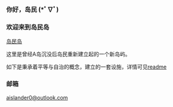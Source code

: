 ### 你好，岛民 (*ﾟ∇ﾟ)
### 欢迎来到岛民岛
[岛民岛](http://islander.top)

这里是曾经A岛沉没后岛民重新建立起的一个新岛屿。

如下是秉承着平等与自治的概念，建立的一套设施，详情可见[readme](https://github.com/A-islander/readme)
### 邮箱
[aislander0@outlook.com](aislander0@outlook.com)
<!--
**A-islander/A-islander** is a ✨ _special_ ✨ repository because its `README.md` (this file) appears on your GitHub profile.

Here are some ideas to get you started:

- 🔭 I’m currently working on ...
- 🌱 I’m currently learning ...
- 👯 I’m looking to collaborate on ...
- 🤔 I’m looking for help with ...
- 💬 Ask me about ...
- 📫 How to reach me: ...
- 😄 Pronouns: ...
- ⚡ Fun fact: ...
-->
